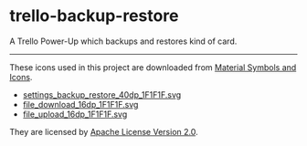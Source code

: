 # trello-backup-restore

A Trello Power-Up which backups and restores kind of card.

---

These icons used in this project are downloaded from [Material Symbols and Icons](https://fonts.google.com/icons).

- [settings_backup_restore_40dp_1F1F1F.svg](https://cdn.glitch.global/0b64f33b-22b9-4fbd-8d4e-fdb824ae590b/settings_backup_restore_40dp_1F1F1F.svg?v=1741329489763)
- [file_download_16dp_1F1F1F.svg](https://cdn.glitch.global/0b64f33b-22b9-4fbd-8d4e-fdb824ae590b/file_download_16dp_1F1F1F.svg?v=1741327113830)
- [file_upload_16dp_1F1F1F.svg](https://cdn.glitch.global/0b64f33b-22b9-4fbd-8d4e-fdb824ae590b/file_upload_16dp_1F1F1F.svg?v=1741327106140)

They are licensed by [Apache License Version 2.0](http://www.apache.org/licenses/LICENSE-2.0.txt).
